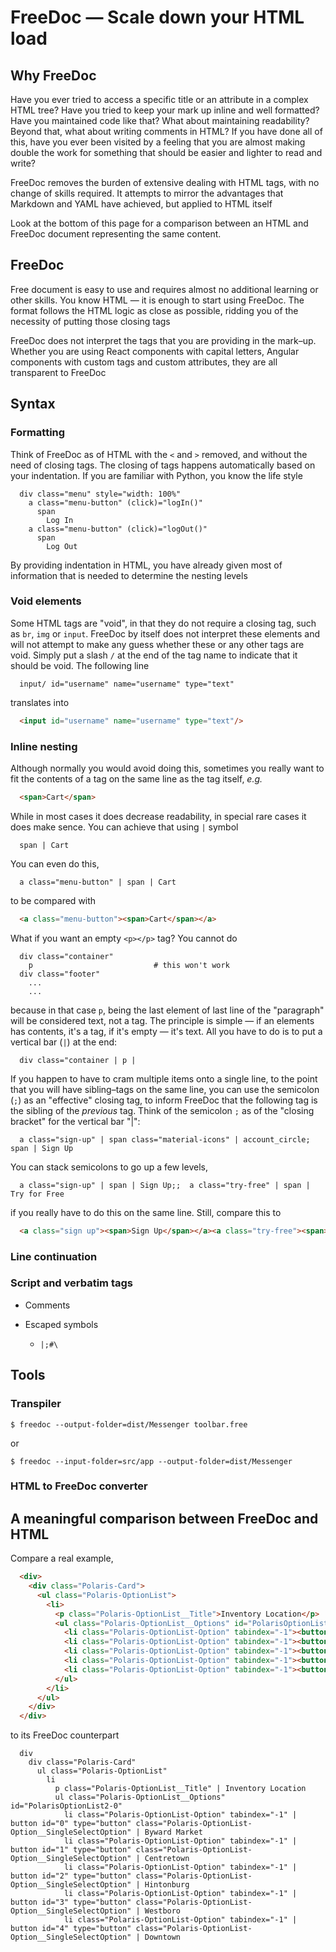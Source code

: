 # FreeDoc — Scale down your HTML load


## Why FreeDoc

Have you ever tried to access a specific title or an attribute in a complex HTML tree?
Have you tried to keep your mark up inline and well formatted?
Have you maintained code like that?
What about maintaining readability?
Beyond that, what about writing comments in HTML?
If you have done all of this, have you ever been visited by a feeling that you are almost making
double the work for something that should be easier and lighter to read and write?

FreeDoc removes the burden of extensive dealing with HTML tags, with no change of skills required.
It attempts to mirror the advantages that Markdown and YAML have achieved, but applied to HTML itself

Look at the bottom of this page for a comparison between an HTML and FreeDoc document representing the same content.


## FreeDoc

Free document is easy to use and requires almost no additional learning or other skills.
You know HTML — it is enough to start using FreeDoc.
The format follows the HTML logic as close as possible, ridding you of the necessity of putting those closing tags

FreeDoc does not interpret the tags that you are providing in the mark–up.
Whether you are using React components with capital letters, Angular components with custom tags
and custom attributes, they are all transparent to FreeDoc


## Syntax

### Formatting

Think of FreeDoc as of HTML with the `<` and `>` removed, and without the need of closing tags.
The closing of tags happens automatically based on your indentation.
If you are familiar with Python, you know the life style

```
  div class="menu" style="width: 100%"
    a class="menu-button" (click)="logIn()"
      span
        Log In
    a class="menu-button" (click)="logOut()"
      span
        Log Out
```

By providing indentation in HTML, you have already given most of information that is needed to determine the nesting levels

### Void elements

Some HTML tags are "void", in that they do not require a closing tag, such as `br`, `img` or `input`.
FreeDoc by itself does not interpret these elements and will not attempt to make any guess whether these or any other tags are void.
Simply put a slash `/` at the end of the tag name to indicate that it should be void.
The following line
```
  input/ id="username" name="username" type="text"
```
translates into
```html
  <input id="username" name="username" type="text"/>
```

### Inline nesting

Although normally you would avoid doing this, sometimes you really want to fit the contents of a tag on the same line as the tag itself, *e.g.*
```html
  <span>Cart</span>
```
While in most cases it does decrease readability, in special rare cases it does make sence.
You can achieve that using `|` symbol
```
  span | Cart
```
You can even do this,
```
  a class="menu-button" | span | Cart
```
to be compared with
```html
  <a class="menu-button"><span>Cart</span></a>
```

What if you want an empty `<p></p>` tag?
You cannot do
```
  div class="container"
    p                           # this won't work
  div class="footer"
    ...
    ...
```
because in that case `p`, being the last element of last line of the "paragraph" will be considered text, not a tag.
The principle is simple — if an elements has contents, it's a tag, if it's empty — it's text. All you have to do is to put a vertical bar (`|`) at the end:
```
  div class="container | p |
```

If you happen to have to cram multiple items onto a single line, to the point that you will have sibling–tags on the same line, you can use the semicolon (`;`) as an "effective" closing tag,
to inform FreeDoc that the following tag is the sibling of the *previous* tag.
Think of the semicolon `;` as of the "closing bracket" for the vertical bar "|":
```
  a class="sign-up" | span class="material-icons" | account_circle; span | Sign Up
```
You can stack semicolons to go up a few levels,
```
  a class="sign-up" | span | Sign Up;;  a class="try-free" | span | Try for Free
```
if you really have to do this on the same line.
Still, compare this to
```html
  <a class="sign up"><span>Sign Up</span></a><a class="try-free"><span>Try for Free</span></a>
```

### Line continuation

### Script and verbatim tags



* Comments

* Escaped symbols

  + `|;#\`


## Tools

### Transpiler

```shell
$ freedoc --output-folder=dist/Messenger toolbar.free
```

or

```shell
$ freedoc --input-folder=src/app --output-folder=dist/Messenger
```

### HTML to FreeDoc converter


## A meaningful comparison between FreeDoc and HTML

Compare a real example,
```html
  <div>
    <div class="Polaris-Card">
      <ul class="Polaris-OptionList">
        <li>
          <p class="Polaris-OptionList__Title">Inventory Location</p>
          <ul class="Polaris-OptionList__Options" id="PolarisOptionList2-0">
            <li class="Polaris-OptionList-Option" tabindex="-1"><button id="0" type="button" class="Polaris-OptionList-Option__SingleSelectOption">Byward Market</button></li>
            <li class="Polaris-OptionList-Option" tabindex="-1"><button id="1" type="button" class="Polaris-OptionList-Option__SingleSelectOption">Centretown</button></li>
            <li class="Polaris-OptionList-Option" tabindex="-1"><button id="2" type="button" class="Polaris-OptionList-Option__SingleSelectOption">Hintonburg</button></li>
            <li class="Polaris-OptionList-Option" tabindex="-1"><button id="3" type="button" class="Polaris-OptionList-Option__SingleSelectOption">Westboro</button></li>
            <li class="Polaris-OptionList-Option" tabindex="-1"><button id="4" type="button" class="Polaris-OptionList-Option__SingleSelectOption">Downtown</button></li>
          </ul>
        </li>
      </ul>
    </div>
  </div>
```
to its FreeDoc counterpart
```
  div
    div class="Polaris-Card"
      ul class="Polaris-OptionList"
        li
          p class="Polaris-OptionList__Title" | Inventory Location
          ul class="Polaris-OptionList__Options" id="PolarisOptionList2-0"
            li class="Polaris-OptionList-Option" tabindex="-1" | button id="0" type="button" class="Polaris-OptionList-Option__SingleSelectOption" | Byward Market
            li class="Polaris-OptionList-Option" tabindex="-1" | button id="1" type="button" class="Polaris-OptionList-Option__SingleSelectOption" | Centretown
            li class="Polaris-OptionList-Option" tabindex="-1" | button id="2" type="button" class="Polaris-OptionList-Option__SingleSelectOption" | Hintonburg
            li class="Polaris-OptionList-Option" tabindex="-1" | button id="3" type="button" class="Polaris-OptionList-Option__SingleSelectOption" | Westboro
            li class="Polaris-OptionList-Option" tabindex="-1" | button id="4" type="button" class="Polaris-OptionList-Option__SingleSelectOption" | Downtown
```
